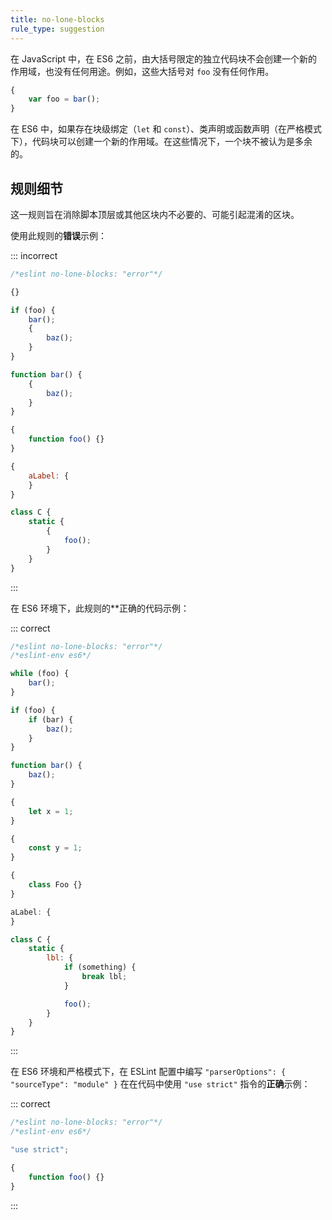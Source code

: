 ```yaml
---
title: no-lone-blocks
rule_type: suggestion
---
```


在 JavaScript 中，在 ES6 之前，由大括号限定的独立代码块不会创建一个新的作用域，也没有任何用途。例如，这些大括号对 `foo` 没有任何作用。

```js
{
    var foo = bar();
}
```

在 ES6 中，如果存在块级绑定（`let` 和 `const`）、类声明或函数声明（在严格模式下），代码块可以创建一个新的作用域。在这些情况下，一个块不被认为是多余的。

## 规则细节

这一规则旨在消除脚本顶层或其他区块内不必要的、可能引起混淆的区块。

使用此规则的**错误**示例：

::: incorrect

```js
/*eslint no-lone-blocks: "error"*/

{}

if (foo) {
    bar();
    {
        baz();
    }
}

function bar() {
    {
        baz();
    }
}

{
    function foo() {}
}

{
    aLabel: {
    }
}

class C {
    static {
        {
            foo();
        }
    }
}
```

:::

在 ES6 环境下，此规则的**正确的代码示例：

::: correct

```js
/*eslint no-lone-blocks: "error"*/
/*eslint-env es6*/

while (foo) {
    bar();
}

if (foo) {
    if (bar) {
        baz();
    }
}

function bar() {
    baz();
}

{
    let x = 1;
}

{
    const y = 1;
}

{
    class Foo {}
}

aLabel: {
}

class C {
    static {
        lbl: {
            if (something) {
                break lbl;
            }

            foo();
        }
    }
}
```

:::

在 ES6 环境和严格模式下，在 ESLint 配置中编写 `"parserOptions": { "sourceType": "module" }` 在在代码中使用 `"use strict"` 指令的**正确**示例：

::: correct

```js
/*eslint no-lone-blocks: "error"*/
/*eslint-env es6*/

"use strict";

{
    function foo() {}
}
```

:::
